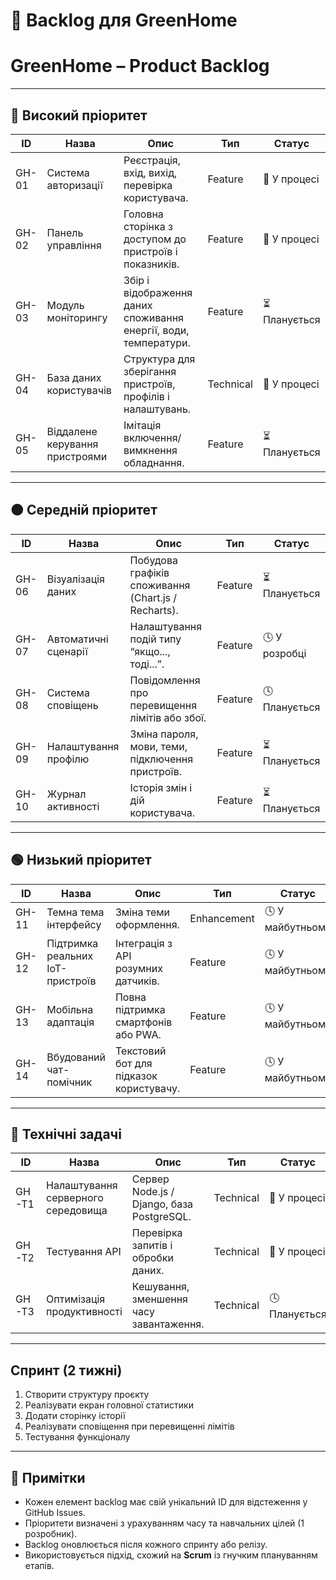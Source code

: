 # 📘 Backlog для GreenHome

# GreenHome – Product Backlog

---

## 🔺 Високий пріоритет
| ID | Назва | Опис | Тип | Статус |
|-----|--------|-------|------|---------|
| GH-01 | Система авторизації | Реєстрація, вхід, вихід, перевірка користувача. | Feature | 🔄 У процесі |
| GH-02 | Панель управління | Головна сторінка з доступом до пристроїв і показників. | Feature | 🔄 У процесі |
| GH-03 | Модуль моніторингу | Збір і відображення даних споживання енергії, води, температури. | Feature | ⏳ Планується |
| GH-04 | База даних користувачів | Структура для зберігання пристроїв, профілів і налаштувань. | Technical | 🔄 У процесі |
| GH-05 | Віддалене керування пристроями | Імітація включення/вимкнення обладнання. | Feature | ⏳ Планується |

---

## 🟠 Середній пріоритет
| ID | Назва | Опис | Тип | Статус |
|----|--------|-------|------|---------|
| GH-06 | Візуалізація даних | Побудова графіків споживання (Chart.js / Recharts). | Feature | ⏳ Планується |
| GH-07 | Автоматичні сценарії | Налаштування подій типу “якщо..., тоді...”. | Feature | 🕓 У розробці |
| GH-08 | Система сповіщень | Повідомлення про перевищення лімітів або збої. | Feature | 🕓 Планується |
| GH-09 | Налаштування профілю | Зміна пароля, мови, теми, підключення пристроїв. | Feature | ⏳ Планується |
| GH-10 | Журнал активності | Історія змін і дій користувача. | Feature | ⏳ Планується |

---

## 🟢 Низький пріоритет
| ID | Назва | Опис | Тип | Статус |
|----|--------|-------|------|---------|
| GH-11 | Темна тема інтерфейсу | Зміна теми оформлення. | Enhancement | 🕓 У майбутньому |
| GH-12 | Підтримка реальних IoT-пристроїв | Інтеграція з API розумних датчиків. | Feature | 🕓 У майбутньому |
| GH-13 | Мобільна адаптація | Повна підтримка смартфонів або PWA. | Feature | 🕓 У майбутньому |
| GH-14 | Вбудований чат-помічник | Текстовий бот для підказок користувачу. | Feature | 🕓 У майбутньому |

---

## 🔧 Технічні задачі
| ID | Назва | Опис | Тип | Статус |
|----|--------|-------|------|---------|
| GH-T1 | Налаштування серверного середовища | Сервер Node.js / Django, база PostgreSQL. | Technical | 🔄 У процесі |
| GH-T2 | Тестування API | Перевірка запитів і обробки даних. | Technical | 🔄 У процесі |
| GH-T3 | Оптимізація продуктивності | Кешування, зменшення часу завантаження. | Technical | 🕓 Планується |

---

## Спринт (2 тижні)
1. Створити структуру проєкту  
2. Реалізувати екран головної статистики  
3. Додати сторінку історії  
4. Реалізувати сповіщення при перевищенні лімітів  
5. Тестування функціоналу

---

## 🧠 Примітки
- Кожен елемент backlog має свій унікальний ID для відстеження у GitHub Issues.  
- Пріоритети визначені з урахуванням часу та навчальних цілей (1 розробник).  
- Backlog оновлюється після кожного спринту або релізу.  
- Використовується підхід, схожий на **Scrum** із гнучким плануванням етапів.  


